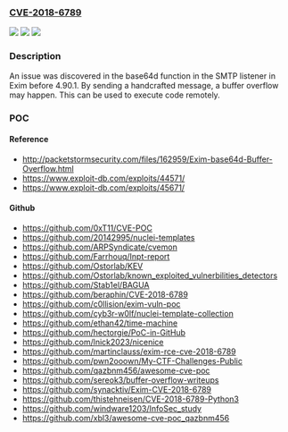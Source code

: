 ### [CVE-2018-6789](https://cve.mitre.org/cgi-bin/cvename.cgi?name=CVE-2018-6789)
![](https://img.shields.io/static/v1?label=Product&message=n%2Fa&color=blue)
![](https://img.shields.io/static/v1?label=Version&message=n%2Fa&color=blue)
![](https://img.shields.io/static/v1?label=Vulnerability&message=n%2Fa&color=brighgreen)

### Description

An issue was discovered in the base64d function in the SMTP listener in Exim before 4.90.1. By sending a handcrafted message, a buffer overflow may happen. This can be used to execute code remotely.

### POC

#### Reference
- http://packetstormsecurity.com/files/162959/Exim-base64d-Buffer-Overflow.html
- https://www.exploit-db.com/exploits/44571/
- https://www.exploit-db.com/exploits/45671/

#### Github
- https://github.com/0xT11/CVE-POC
- https://github.com/20142995/nuclei-templates
- https://github.com/ARPSyndicate/cvemon
- https://github.com/Farrhouq/Inpt-report
- https://github.com/Ostorlab/KEV
- https://github.com/Ostorlab/known_exploited_vulnerbilities_detectors
- https://github.com/Stab1el/BAGUA
- https://github.com/beraphin/CVE-2018-6789
- https://github.com/c0llision/exim-vuln-poc
- https://github.com/cyb3r-w0lf/nuclei-template-collection
- https://github.com/ethan42/time-machine
- https://github.com/hectorgie/PoC-in-GitHub
- https://github.com/lnick2023/nicenice
- https://github.com/martinclauss/exim-rce-cve-2018-6789
- https://github.com/pwn2ooown/My-CTF-Challenges-Public
- https://github.com/qazbnm456/awesome-cve-poc
- https://github.com/sereok3/buffer-overflow-writeups
- https://github.com/synacktiv/Exim-CVE-2018-6789
- https://github.com/thistehneisen/CVE-2018-6789-Python3
- https://github.com/windware1203/InfoSec_study
- https://github.com/xbl3/awesome-cve-poc_qazbnm456

